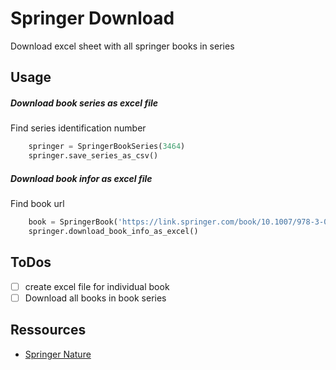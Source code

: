 # Springer Download 

Download excel sheet with all springer books in series

## Usage 

##### Download book series as excel file

Find series identification number

```python
    springer = SpringerBookSeries(3464)
    springer.save_series_as_csv()
```

##### Download book infor as excel file

Find book url

```python
    book = SpringerBook('https://link.springer.com/book/10.1007/978-3-030-44074-9')
    springer.download_book_info_as_excel()
```

## ToDos

- [ ] create excel file for individual book
- [ ] Download all books in book series

## Ressources

- [Springer Nature](https://www.springernature.com/gp/booksellers/catalogs-title-selections)

